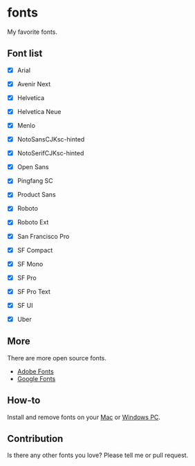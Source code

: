 # fonts
My favorite fonts.

## Font list
- [x] Arial
- [x] Avenir Next
- [x] Helvetica
- [x] Helvetica Neue
- [x] Menlo
- [x] NotoSansCJKsc-hinted
- [x] NotoSerifCJKsc-hinted
- [x] Open Sans
- [x] Pingfang SC
- [x] Product Sans
- [x] Roboto
- [x] Roboto Ext
- [x] San Francisco Pro
- [x] SF Compact
- [x] SF Mono
- [x] SF Pro
- [x] SF Pro Text
- [x] SF UI
- [x] Uber


## More
There are more open source fonts.
* [Adobe Fonts](https://fonts.adobe.com)
* [Google Fonts](https://fonts.google.com)

## How-to
Install and remove fonts on your [Mac](https://support.apple.com/en-us/HT201749) or [Windows PC](https://support.microsoft.com/en-us/help/314960/how-to-install-or-remove-a-font-in-windows).

## Contribution
Is there any other fonts you love? Please tell me or pull request.
